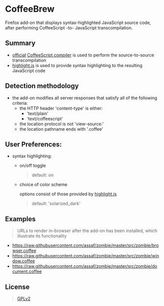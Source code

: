 # CoffeeBrew
Firefox add-on that displays syntax-highlighted JavaScript source code,
after performing CoffeeScript -to- JavaScript transcompilation.

## Summary
  * [official](http://coffeescript.org/extras/coffee-script.js) [CoffeeScript compiler](https://github.com/jashkenas/coffeescript/blob/master/extras/coffee-script.js) is used to perform the source-to-source transcompilation
  * [highlight.js](https://github.com/isagalaev/highlight.js) is used to provide syntax highlighting to the resulting JavaScript code

## Detection methodology
  * the add-on modifies all server responses that satisfy all of the following criteria:
    * the HTTP header 'content-type' is either:
      * 'text/plain'
      * 'text/coffeescript'
    * the location protocol is not 'view-source:'
    * the location pathname ends with '.coffee'

## User Preferences:
  * syntax highlighting:
    * on/off toggle

      > default: on
    * choice of color scheme

      options consist of those provided by [highlight.js](https://github.com/isagalaev/highlight.js/tree/master/src/styles)

      > default: 'solarized_dark'

## Examples

  > URLs to render in-browser after the add-on has been installed, which illustrate its functionality

  * https://raw.githubusercontent.com/assaf/zombie/master/src/zombie/browser.coffee
  * https://raw.githubusercontent.com/assaf/zombie/master/src/zombie/window.coffee
  * https://raw.githubusercontent.com/assaf/zombie/master/src/zombie/document.coffee

## License
  > [GPLv2](http://www.gnu.org/licenses/gpl-2.0.txt)

